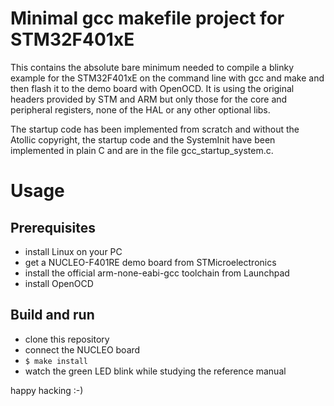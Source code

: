 # Minimal gcc makefile project for STM32F401xE

This contains the absolute bare minimum needed
to compile a blinky example for the STM32F401xE
on the command line with gcc and make and then
flash it to the demo board with OpenOCD. It is
using the original headers provided by STM and
ARM but only those for the core and peripheral
registers, none of the HAL or any other optional
libs.

The startup code has been implemented from scratch 
and without the Atollic copyright, the startup code 
and the SystemInit have been implemented in plain C 
and are in the file gcc_startup_system.c.


# Usage

## Prerequisites

* install Linux on your PC
* get a NUCLEO-F401RE demo board from STMicroelectronics
* install the official arm-none-eabi-gcc toolchain from Launchpad
* install OpenOCD

## Build and run

* clone this repository
* connect the NUCLEO board
* `$ make install`
* watch the green LED blink while studying the reference manual

happy hacking :-)


